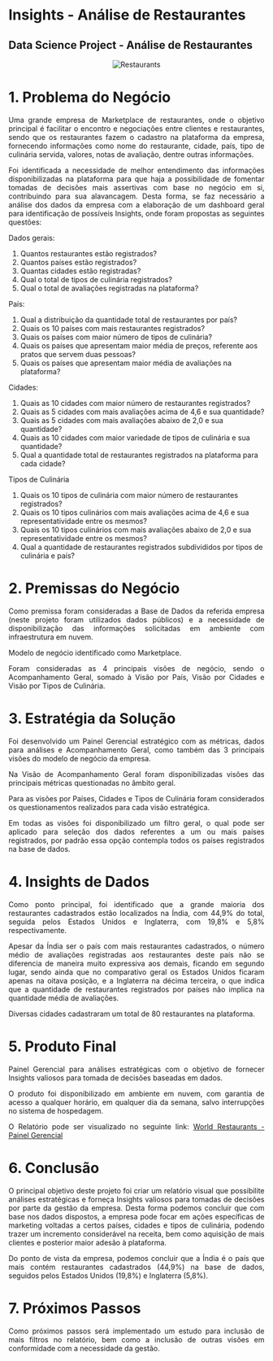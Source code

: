# Insights - Análise de Restaurantes

## Data Science Project - Análise de Restaurantes

<div align='center'>

![Restaurants](https://user-images.githubusercontent.com/104601836/233802619-2704ce2e-9689-47fe-93df-2b7b58c64a20.jpg)

</div>


<p align='justify'> </p>


# 1. Problema do Negócio
<p align='justify'>Uma grande empresa de Marketplace de restaurantes, onde o objetivo principal é facilitar o encontro e negociações entre clientes e restaurantes, sendo que os restaurantes fazem o cadastro na plataforma da empresa, fornecendo informações como nome do restaurante, cidade, país, tipo de culinária servida, valores, notas de avaliação, dentre outras informações.</p>
<p align='justify'>Foi identificada a necessidade de melhor entendimento das informações disponibilizadas na plataforma para que haja a possibilidade de fomentar tomadas de decisões mais assertivas com base no negócio em si, contribuindo para sua alavancagem. Desta forma, se faz necessário a análise dos dados da empresa com a elaboração de um dashboard geral para identificação de possíveis Insights, onde foram propostas as seguintes questões:</p>

Dados gerais:
1. Quantos restaurantes estão registrados?
2. Quantos países estão registrados?
3. Quantas cidades estão registradas?
4. Qual o total de tipos de culinária registrados?
5. Qual o total de avaliações registradas na plataforma?

País:
1. Qual a distribuição da quantidade total de restaurantes por país?
2. Quais os 10 países com mais restaurantes registrados?
3. Quais os países com maior número de tipos de culinária?
4. Quais os países que apresentam maior média de preços, referente aos pratos que servem duas pessoas?
5. Quais os países que apresentam maior média de avaliações na plataforma?

Cidades:
1. Quais as 10 cidades com maior número de restaurantes registrados?
2. Quais as 5 cidades com mais avaliações acima de 4,6 e sua quantidade?
3. Quais as 5 cidades com mais avaliações abaixo de 2,0 e sua quantidade?
4. Quais as 10 cidades com maior variedade de tipos de culinária e sua quantidade?
5. Qual a quantidade total de restaurantes registrados na plataforma para cada cidade?

Tipos de Culinária
1. Quais os 10 tipos de culinária com maior número de restaurantes registrados?
2. Quais os 10 tipos culinários com mais avaliações acima de 4,6 e sua representatividade entre os mesmos?
3. Quais os 10 tipos culinários com mais avaliações abaixo de 2,0 e sua representatividade entre os mesmos?
4. Qual a quantidade de restaurantes registrados subdivididos por tipos de culinária e país?

# 2. Premissas do Negócio
<p align='justify'>Como premissa foram consideradas a Base de Dados da referida empresa (neste projeto foram utilizados dados públicos) e a necessidade de disponibilização das informações solicitadas em ambiente com infraestrutura em nuvem.</p>
<p align='justify'>Modelo de negócio identificado como Marketplace.</p>
<p align='justify'>Foram consideradas as 4 principais visões de negócio, sendo o Acompanhamento Geral, somado à Visão por País, Visão por Cidades e Visão por Tipos de Culinária.</p>

# 3. Estratégia da Solução
<p align='justify'>Foi desenvolvido um Painel Gerencial estratégico com as métricas, dados para análises e Acompanhamento Geral, como também das 3 principais visões do modelo de negócio da empresa.</p>
<p align='justify'>Na Visão de Acompanhamento Geral foram disponibilizadas visões das principais métricas questionadas no âmbito geral.</p>
<p align='justify'>Para as visões por Países, Cidades e Tipos de Culinária foram considerados os questionamentos realizados para cada visão estratégica.</p>
<p align='justify'>Em todas as visões foi disponibilizado um filtro geral, o qual pode ser aplicado para seleção dos dados referentes a um ou mais países registrados, por padrão essa opção contempla todos os países registrados na base de dados.</p>

# 4. Insights de Dados
<p align='justify'>Como ponto principal, foi identificado que a grande maioria dos restaurantes cadastrados estão localizados na Índia, com 44,9% do total, seguida pelos Estados Unidos e Inglaterra, com 19,8% e 5,8% respectivamente.</p>
<p align='justify'>Apesar da Índia ser o país com mais restaurantes cadastrados, o número médio de avaliações registradas aos restaurantes deste país não se diferencia de maneira muito expressiva aos demais, ficando em segundo lugar, sendo ainda que no comparativo geral os Estados Unidos ficaram apenas na oitava posição, e a Inglaterra na décima terceira, o que indica que a quantidade de restaurantes registrados por países não implica na quantidade média de avaliações.</p>
<p align='justify'>Diversas cidades cadastraram um total de 80 restaurantes na plataforma.</p>

# 5. Produto Final
<p align='justify'>Painel Gerencial para análises estratégicas com o objetivo de fornecer Insights valiosos para tomada de decisões baseadas em dados.</p>
<p align='justify'>O produto foi disponibilizado em ambiente em nuvem, com garantia de acesso a qualquer horário, em qualquer dia da semana, salvo interrupções no sistema de hospedagem.</p>
<p align='justify'>O Relatório pode ser visualizado no seguinte link: <a href="https://caiomichelan-insights-analise-restaurantes-pgina-inicial-dkbwh0.streamlit.app/"> World Restaurants - Painel Gerencial</a></p>

# 6. Conclusão
<p align='justify'>O principal objetivo deste projeto foi criar um relatório visual que possibilite análises estratégicas e forneça Insights valiosos para tomadas de decisões por parte da gestão da empresa. Desta forma podemos concluir que com base nos dados dispostos, a empresa pode focar em ações específicas de marketing voltadas a certos países, cidades e tipos de culinária, podendo trazer um incremento considerável na receita, bem como aquisição de mais clientes e posterior maior adesão à plataforma.</p>
<p align='justify'>Do ponto de vista da empresa, podemos concluir que a Índia é o país que mais contém restaurantes cadastrados (44,9%) na base de dados, seguidos pelos Estados Unidos (19,8%) e Inglaterra (5,8%).</p>

# 7. Próximos Passos
<p align='justify'>Como próximos passos será implementado um estudo para inclusão de mais filtros no relatório, bem como a inclusão de outras visões em conformidade com a necessidade da gestão.</p>

